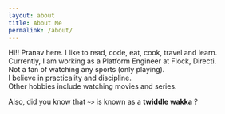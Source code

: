```yaml
---
layout: about
title: About Me
permalink: /about/
---
```

Hi!!
Pranav here.
I like to read, code, eat, cook, travel and learn.  
Currently, I am working as a Platform Engineer at Flock, Directi.  
Not a fan of watching any sports (only playing).  
I believe in practicality and discipline.  
Other hobbies include watching movies and series.  

Also, did you know that `~>` is known as a **twiddle wakka** ?